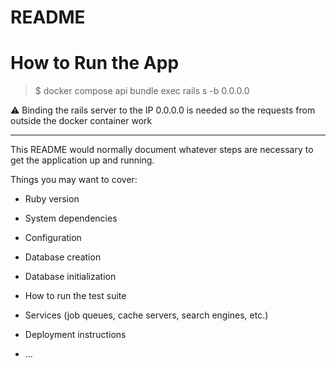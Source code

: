 # README

# How to Run the App

> $ docker compose api bundle exec rails s -b 0.0.0.0

:warning: Binding the rails server to the IP 0.0.0.0 is needed so the requests from outside the docker container work

---

This README would normally document whatever steps are necessary to get the
application up and running.

Things you may want to cover:

* Ruby version

* System dependencies

* Configuration

* Database creation

* Database initialization

* How to run the test suite

* Services (job queues, cache servers, search engines, etc.)

* Deployment instructions

* ...
